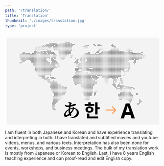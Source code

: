 ```yaml
---
path: '/translation/'
title: 'Translation'
thumbnail: './images/translation.jpg'
type: 'project'
---
```


![Translation](./images/translation.jpg)

I am fluent in both Japanese and Korean and have experience translating and interpreting in both. I have translated and subtitled movies and youtube videos, menus, and various texts. Interpretation has also been done for events, workshops, and business meetings. The bulk of my translation work is mostly from Japanese or Korean to English. Last, I have 8 years English teaching experience and can proof-read and edit English copy.